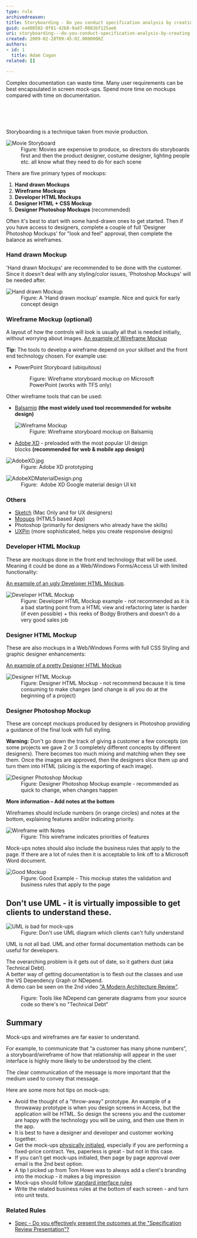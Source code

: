 ```yaml
---
type: rule
archivedreason: 
title: Storyboarding - Do you conduct specification analysis by creating mock-ups?
guid: ea408502-0f81-42b8-9ad7-0083bf125ae6
uri: storyboarding---do-you-conduct-specification-analysis-by-creating-mock-ups
created: 2009-02-28T09:45:02.0000000Z
authors:
- id: 1
  title: Adam Cogan
related: []

---
```



​​​Complex documentation can waste time. Many user requirements can be best encapsulated in screen mock-ups. Spend more time on mockups compared with time on documentation. <br><br><br>
<br><excerpt class='endintro'></excerpt><br>
<p>Storyboarding is a technique taken from movie production.&#160;</p><dl class="image"><dt> <img src="/PublishingImages/movie-storyboard.jpg" alt="Movie Storyboard" /> </dt><dd>Figure&#58; Movies are expensive to produce, so directors do storyboards first and then the product designer, costume designer, lighting people etc. all know what they need to do for each scene</dd></dl><p>There are five primary types of mockups&#58;</p><ol><li> 
      <b>Hand drawn Mockups</b></li><li> 
      <b>Wireframe Mockups</b></li><li> 
      <b>Developer HTML Mockups</b></li><li> 
      <b>Designer HTML + CSS Mockup</b></li><li> 
      <b>Designer Photoshop Mockups&#160;</b>(recommended)<br></li></ol><p>Often it's best to start with some hand-drawn ones to get started. Then&#160;if you have access to designers,&#160;complete a couple of full 'Designer Photoshop Mockups' for &quot;look and feel&quot; approval,&#160;then complete the balance as wireframes.</p><h3>Hand drawn Mockup</h3><p>'Hand drawn Mockups' are recommended to be done with the customer. Since it doesn't deal with any styling/color issues, 'Photoshop Mockups' will be needed after.</p><dl class="image"><dt> <img src="/PublishingImages/Hand-Drawn-Mockup.jpg" alt="Hand drawn Mockup" /> </dt><dd>Figure&#58; A 'Hand drawn mockup' example. Nice and quick for early concept design<br></dd></dl><h3>Wireframe Mockup (optional)</h3><p>A layout of how the controls will look is usually all that is needed initially, without worrying about images. <a target="_blank" href="http&#58;//www.ssw.com.au/projects/ml_elaw/scenarios/index.html">An example of Wireframe Mockup</a></p><p>
   <strong>Tip&#58;</strong> The tools to develop a wireframe depend on your skillset and the front end technology chosen. For example use&#58;</p><ul><li>PowerPoint Storyboard (ubiquitous) <dl class="image"><dt> <img src="/PublishingImages/PPStoryboard.jpg" alt="" /> </dt><dd>Figure&#58; Wireframe storyboard mockup on Microsoft PowerPoint&#160;(works with TFS&#160;only)<br></dd></dl></li></ul><p>Other wireframe tools that can be used&#58;</p><ul><li> 
      <a target="_blank" href="http&#58;//www.balsamiq.com/">Balsamiq</a>&#160;<strong>(the most widely used tool recommended for website design)</strong> <dl class="image"><dt> <img src="/PublishingImages/c24602_WireframeMockup.jpg" alt="Wireframe Mockup" /> </dt><dd>Figure&#58; Wireframe storyboard mockup on Balsamiq</dd></dl></li><li>
      <a href="http&#58;//www.adobe.com/au/products/experience-design.html">Adobe XD</a>&#160;- preloaded with the&#160;most popular&#160;UI design blocks&#160;<strong>(recommended for web &amp; mobile app design) ​ </strong></li></ul><dl class="image"><dt> <img src="/SiteAssets/storyboarding-do-you-conduct-specification-analysis-by-creating-mock-ups/AdobeXD.jpg" alt="AdobeXD.jpg" /> </dt><dd>Figure&#58;&#160;Adobe XD prototyping<br></dd></dl><dl class="image"><dt> <img src="/PublishingImages/AdobeXDMaterialDesign.png" alt="AdobeXDMaterialDesign.png" /> </dt><dd>Figure&#58;&#160; Adobe XD Google material design UI kit</dd></dl><h3>Others <br></h3><ul><li><a target="_blank" href="https&#58;//www.sketchapp.com/">Sketch</a> (Mac Only and for UX designers)</li><li><a href="https&#58;//moqups.com/" style="background-color&#58;initial;">Moqups</a> (HTML5 based App)</li><li>Photoshop (primarily for designers who already have the skills)</li><li><a href="http&#58;//uxpin.com/">UXPin</a> (more sophisticated, helps you create responsive designs) <br></li></ul><h3>Developer HTML Mockup</h3><p>These are mockups done in the front end technology that will be used. Meaning it could be done as a Web/Windows Forms/Access UI with limited functionality&#58;</p><p> 
   <a target="_blank" href="http&#58;//www.ssw.com.au/Projects/AC_Metalcorp/Default.aspx">An example of an ugly Developer HTML Mockup</a>.</p><dl class="image"><dt> <img src="/PublishingImages/1d9b4a_DeveloperHTMLMockup.jpg" alt="Developer HTML Mockup" /> </dt><dd>Figure&#58; Developer HTML Mockup example - not recommended as it is a bad starting point from a HTML view and refactoring later is harder (if even possible) + this reeks of Bodgy Brothers and doesn't do a very good sales job</dd></dl><h3>Designer HTML Mockup</h3><p>These are also mockups in a Web/Windows Forms with full CSS Styling and graphic designer enhancements&#58;</p><p> 
   <a target="_blank" href="http&#58;//www.ssw.com.au/projects/ml_elaw/html/clientpage.html">An example of a pretty Designer HTML Mockup</a></p><dl class="image"><dt> <img src="/PublishingImages/11fe40_HTMLMockup.jpg" alt="Designer HTML Mockup" /> </dt><dd>Figure&#58; Designer HTML Mockup - not recommend because it is time consuming to make changes (and change is all you do&#160;at the beginning of a project)</dd></dl><h3>Designer Photoshop Mockup</h3><p>These are concept mockups produced by designers in Photoshop providing a guidance of the final look with full styling.</p><div class="ms-rteCustom-GreyBox"><p> 
      <strong>Warning&#58;</strong> Don't go down the track of giving a customer a few concepts (on some projects we gave 2 or 3 completely different concepts by different designers). There becomes too much mixing and matching when they see them. Once the images are approved, then the designers slice them up and turn them into HTML (slicing is the exporting of each image).</p></div><dl class="image"><dt> <img src="/PublishingImages/1d6c03_PSMockup.jpg" alt="Designer Photoshop Mockup" /> </dt><dd>Figure&#58; Designer Photoshop Mockup example - recommended as quick to change, when changes happen </dd></dl><p> 
   <strong>More information – Add notes at the bottom</strong></p><p>Wireframes should include numbers (in orange circles) and notes at the bottom, explaining features and/or indicating priority.</p><dl class="goodImage"><dt> <img src="/PublishingImages/wireframe-with-notes.jpg" alt="Wireframe with Notes" /> </dt><dd>Figure&#58; This wireframe indicates priorities of features </dd></dl><p>Mock-ups notes should also include the business rules that apply to the page. If there are a lot of rules then it is acceptable to link off to a Microsoft Word document.</p><dl class="goodImage"><dt> <img src="/PublishingImages/88215b_Mockup_1.jpg" alt="Good Mockup" /> </dt><dd>Figure&#58; Good Example - This mockup states the validation and business&#160;rules that apply to the page </dd></dl><h2>Don't use UML - it is virtually impossible to get clients to understand these.</h2><dl class="badImage"><dt> <img src="/PublishingImages/Bad-UML.jpg" alt="UML is bad for mock-ups" /> </dt><dd>Figure&#58; Don't use UML diagram which clients can't fully understand</dd></dl><p>UML is not all bad. UML and other formal documentation methods can be useful for developers.</p><p>The overarching problem is it gets out of date, so it gathers dust (aka Technical Debt).<br>A better way of getting documentation is to flesh out the classes and use the VS Dependency Graph or NDepend.<br>A demo can be seen on the 2nd video <a href="http&#58;//channel9.msdn.com/Events/TechEd/Australia/2012?sort=sequential&amp;direction=desc&amp;term=&amp;s=adam%2Bcogan">&quot;A Modern Architecture Review&quot;</a>.</p><dl class="image"><dt> <img src="/PublishingImages/23f19c_ndepend.png" alt="" /> </dt><dd>Figure&#58; Tools like NDepend can generate diagrams from your source code so there's no &quot;Technical Debt&quot; </dd></dl><h2>Summary</h2><p>Mock-ups and wireframes are far easier to understand.</p><p>For example, to communicate that “a customer has many phone numbers”, a storyboard/wireframe of how that relationship will appear in the user interface is highly more likely to be understood by the client.</p><p>The clear communication of the message&#160;is more important that the medium used to convey that message.</p><div class="ms-rteCustom-GreyBox"><p>Here are some more hot tips on mock-ups&#58;</p><ul><li>Avoid the thought of a &quot;throw-away&quot; prototype. An example of a throwaway prototype is when you design screens in Access, but the application will be HTML. So design the screens you and the customer are happy with the technology you will be using, and then use them in the app.</li><li>It is best to have a designer and developer and customer working together.</li><li>Get the mock-ups <a shape="rect" href="/Pages/AskClientsToInitialYourWork.aspx">physically initialed</a>, especially if you are performing a fixed-price contract. Yes, paperless is great - but not in this case.</li><li>If you can't get mock-ups initialed, then page by page approval over email is the 2nd best option.</li><li>A tip I picked up from Tom Howe was to&#160;always add a client's branding into the mockup - it makes a big impression</li><li>Mock-ups should follow <a shape="rect" href="http&#58;//www.ssw.com.au/ssw/Standards/Rules/RulesToBetterInterfaces.aspx">standard interface rules</a> </li><li>Write the related business rules at the bottom of each screen - and turn into unit tests.<br></li></ul></div><h3>Related Rules</h3><ul><li>
      <a href="/_layouts/15/FIXUPREDIRECT.ASPX?WebId=3dfc0e07-e23a-4cbb-aac2-e778b71166a2&amp;TermSetId=07da3ddf-0924-4cd2-a6d4-a4809ae20160&amp;TermId=2a0ffac9-689f-481a-a76b-56bd680310a9"> Spec - Do you effectively present the outcomes at the &quot;Specification Review Presentation&quot;? </a><br></li></ul>


